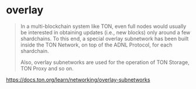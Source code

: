 # overlay

> In a multi-blockchain system like TON, even full nodes would usually be interested in obtaining updates (i.e., new blocks) only around a few shardchains. To this end, a special overlay subnetwork has been built inside the TON Network, on top of the ADNL Protocol, for each shardchain.
>
> Also, overlay subnetworks are used for the operation of TON Storage, TON Proxy and so on.

https://docs.ton.org/learn/networking/overlay-subnetworks
